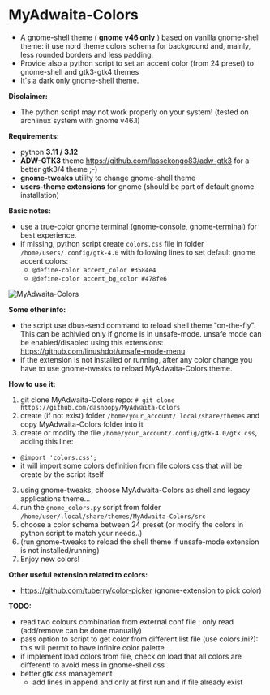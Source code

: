 # MyAdwaita-Colors

- A gnome-shell theme ( **gnome v46 only** ) based on vanilla gnome-shell theme: it use nord theme colors schema for background and, mainly, less rounded borders and less padding.
- Provide also a python script to set an accent color (from 24 preset) to gnome-shell and gtk3-gtk4 themes 
- It's a dark only gnome-shell theme. 

**Disclaimer:**
- The python script may not work properly on your system! (tested on archlinux system with gnome v46.1)

**Requirements:**
- python **3.11 / 3.12**
- **ADW-GTK3** theme https://github.com/lassekongo83/adw-gtk3 for a better gtk3/4 theme ;-)
- **gnome-tweaks** utility to change gnome-shell theme
- **users-theme extensions** for gnome (should be part of default gnome installation)

**Basic notes:**
- use a true-color gnome terminal (gnome-console, gnome-terminal) for best experience.
- if missing, python script create `colors.css` file in folder `/home/users/.config/gtk-4.0` with following lines to set default gnome accent colors:
  -   `@define-color accent_color #3584e4`
  -   `@define-color accent_bg_color #478fe6`

![MyAdwaita-Colors](https://raw.github.com/dasnoopy/MyAdwaita-Colors/main/screenshot/MyAdwaita-Colors.png)

**Some other info:**
 - the script use dbus-send command to reload shell theme "on-the-fly". This can be achivied only if gnome is in unsafe-mode.
   unsafe mode can be enabled/disabled using this extensions: https://github.com/linushdot/unsafe-mode-menu
 - if the extension is not installed or running, after any color change you have to use gnome-tweaks to reload MyAdwaita-Colors theme.

**How to use it:** 
1) git clone MyAdwaita-Colors repo:	`# git clone https://github.com/dasnoopy/MyAdwaita-Colors`
2) create (if not exist) folder `/home/your_account/.local/share/themes` and copy MyAdwaita-Colors folder into it
3) create or modify the file `/home/your_account/.config/gtk-4.0/gtk.css`, adding this line: 
  -   `@import 'colors.css';`
  -   it will import some colors definition from file colors.css that will be create by the script itself

3) using gnome-tweaks, choose MyAdwaita-Colors as shell and legacy applications theme...
4) run the `gnome_colors.py` script from folder `/home/user/.local/share/themes/MyAdwaita-Colors/src`
5) choose a color schema between 24 preset (or modify the colors in python script to match your needs..)
6) (run gnome-tweaks to reload the shell theme if unsafe-mode extension is not installed/running)
7) Enjoy new colors!

**Other useful extension related to colors:**
- https://github.com/tuberry/color-picker (gnome-extension to pick color)

 **TODO:**
- read two colours combination from external conf file : only read (add/remove can be done manually)
- pass option to script to get color from different list file (use colors.ini?): this will permit to
  have infinire color palette
- if implement load colors from file, check on load that all colors are different! to avoid mess in gnome-shell.css
- better gtk.css management
  - add lines in append and only at first run and if file already exist



